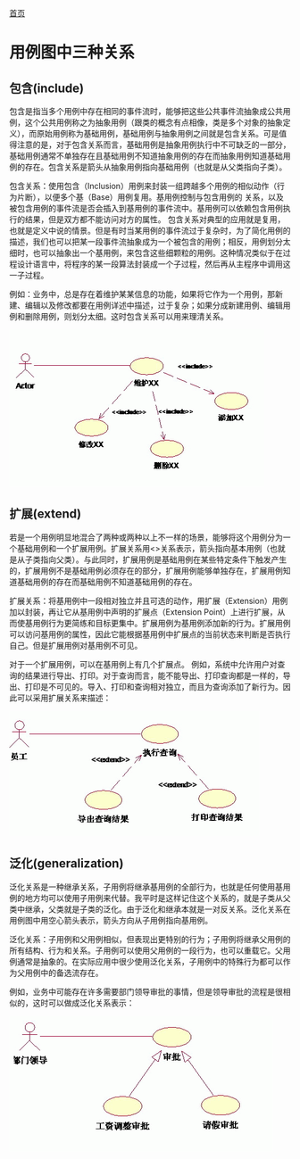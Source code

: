 <a id = "jump">[首页](/README.md)</a>


# 用例图中三种关系

## 包含(include)
包含是指当多个用例中存在相同的事件流时，能够把这些公共事件流抽象成公共用例，这个公共用例称之为抽象用例（跟类的概念有点相像，类是多个对象的抽象定义），而原始用例称为基础用例，基础用例与抽象用例之间就是包含关系。可是值得注意的是，对于包含关系而言，基础用例是抽象用例执行中不可缺乏的一部分，基础用例通常不单独存在且基础用例不知道抽象用例的存在而抽象用例知道基础用例的存在。包含关系是箭头从抽象用例指向基础用例（也就是从父类指向子类）。

包含关系：使用包含（Inclusion）用例来封装一组跨越多个用例的相似动作（行为片断），以便多个基（Base）用例复用。基用例控制与包含用例的 关系，以及被包含用例的事件流是否会插入到基用例的事件流中。基用例可以依赖包含用例执行的结果，但是双方都不能访问对方的属性。
包含关系对典型的应用就是复用，也就是定义中说的情景。但是有时当某用例的事件流过于复杂时，为了简化用例的描述，我们也可以把某一段事件流抽象成为一个被包含的用例；相反，用例划分太细时，也可以抽象出一个基用例，来包含这些细颗粒的用例。这种情况类似于在过程设计语言中，将程序的某一段算法封装成一个子过程，然后再从主程序中调用这一子过程。

例如：业务中，总是存在着维护某某信息的功能，如果将它作为一个用例，那新建、编辑以及修改都要在用例详述中描述，过于复杂；如果分成新建用例、编辑用例和删除用例，则划分太细。这时包含关系可以用来理清关系。

![](/img/use_case_relation.gif)

## 扩展(extend)
若是一个用例明显地混合了两种或两种以上不一样的场景，能够将这个用例分为一个基础用例和一个扩展用例。扩展关系用<<extend>>关系表示，箭头指向基本用例（也就是从子类指向父类）。与此同时，扩展用例是基础用例在某些特定条件下触发产生的，扩展用例不是基础用例必须存在的部分，扩展用例能够单独存在，扩展用例知道基础用例的存在而基础用例不知道基础用例的存在。

扩展关系：将基用例中一段相对独立并且可选的动作，用扩展（Extension）用例加以封装，再让它从基用例中声明的扩展点（Extension Point）上进行扩展，从而使基用例行为更简练和目标更集中。扩展用例为基用例添加新的行为。扩展用例可以访问基用例的属性，因此它能根据基用例中扩展点的当前状态来判断是否执行自己。但是扩展用例对基用例不可见。

对于一个扩展用例，可以在基用例上有几个扩展点。
例如，系统中允许用户对查询的结果进行导出、打印。对于查询而言，能不能导出、打印查询都是一样的，导出、打印是不可见的。导入、打印和查询相对独立，而且为查询添加了新行为。因此可以采用扩展关系来描述：


![](/img/use_case_relation2.gif)

## 泛化(generalization)
泛化关系是一种继承关系，子用例将继承基用例的全部行为，也就是任何使用基用例的地方均可以使用子用例来代替。我平时是这样记住这个关系的，就是子类从父类中继承，父类就是子类的泛化。由于泛化和继承本就是一对反关系。泛化关系在用例图中用空心箭头表示，箭头方向从子用例指向基用例。

泛化关系：子用例和父用例相似，但表现出更特别的行为；子用例将继承父用例的所有结构、行为和关系。子用例可以使用父用例的一段行为，也可以重载它。父用例通常是抽象的。在实际应用中很少使用泛化关系，子用例中的特殊行为都可以作为父用例中的备选流存在。

例如，业务中可能存在许多需要部门领导审批的事情，但是领导审批的流程是很相似的，这时可以做成泛化关系表示：

![](/img/use_case_relation3.gif)